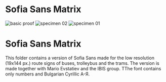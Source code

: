 # Sofia Sans Matrix
![basic proof](https://github.com/lettersoup/Sofia-Sans/blob/master/SofiaSansMatrix/Pictures/FullEntcoding.jpg?raw=true)
![specimen 02](https://github.com/lettersoup/Sofia-Sans/blob/master/SofiaSansMatrix/Pictures/Destination01.jpg?raw=true)
![specimen 01](https://github.com/lettersoup/Sofia-Sans/blob/master/SofiaSansMatrix/Pictures/Destination02.jpg?raw=true)

# Sofia Sans Matrix

This folder contains a version of Sofia Sans made for the low resolution (19x144 px.) route signs of buses, trolleybus and the trams. 
The version is made together with Mario Evstatiev and the IBIS group. ТThe font contains only numbers and Bulgarian Cyrillic А-Я.


